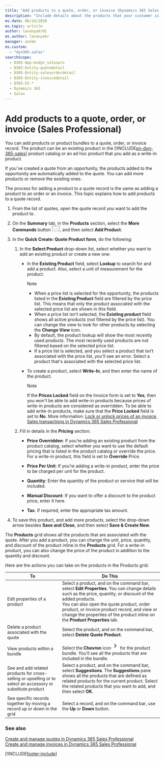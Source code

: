 ```yaml
---
title: "Add products to a quote, order, or invoice (Dynamics 365 Sales Professional) | MicrosoftDocs"
description: "Include details about the products that your customer is interested in purchasing in your quote, order, or invoice in Dynamics 365 Sales Professional."
ms.date: 06/24/2020
ms.topic: article
author: lavanyakr01
ms.author: lavanyakr
manager: annbe
ms.custom: 
  - "dyn365-sales"
searchScope: 
  - D365-App-msdyn_salespro
  - D365-Entity-quotedetail
  - D365-Entity-salesorderdetail
  - D365-Entity-invoicedetail
  - D365-UI-*
  - Dynamics 365
  - Sales
---
```


# Add products to a quote, order, or invoice (Sales Professional)

You can add products or product bundles to a quote, order, or invoice record. The product can be an existing product in the [!INCLUDE[pn-dyn-365-sales](../includes/pn-dyn-365-sales.md)] product catalog or an ad hoc product that you add as a write-in product. 

If you’ve created a quote from an opportunity, the products added to the opportunity are automatically added to the quote. You can add more products or remove the existing ones.

The process for adding a product to a quote record is the same as adding a product to an order or an invoice. This topic explains how to add products to a quote record.

1. From the list of quotes, open the quote record you want to add the product to. 

2. On the **Summary** tab, in the **Products** section, select the **More Commands** button ![More Commands button.](media/more-commands-button.png "More Commands button"), and then select **Add Product**.

3. In the **Quick Create: Quote Product form**, do the following: 

    1.	In the **Select Product** drop-down list, select whether you want to add an existing product or create a new one:

        - In the **Existing Product** field, select **Lookup** to search for and add a product. Also, select a unit of measurement for the product.

          > [!NOTE]
          > - When a price list is selected for the opportunity, the products listed in the **Existing Product** field are filtered by the price list. This means that only the product associated with the selected price list are shown in this field. 
          > - When a price list isn't selected, the **Existing product** field shows all active products (not filtered by the price list). You can change the view to look for other products by selecting the **Change View** icon. 
          > - By default, the product lookup will show the most recently used products. The most recently used products are not filtered based on the selected price list. 
          > - If a price list is selected, and you select a product that isn’t associated with the price list, you'll see an error. Select a product that's associated with the selected price list.

        - To create a product, select **Write-In**, and then enter the name of the product.
          > [!NOTE]
          > If the **Prices Locked** field on the Invoice form is set to **Yes**, then you won't be able to add write-in products because prices of write-in products are considered as overridden. To be able to add write-in products, make sure that the **Price Locked** field is set to **No**. More information: [Lock or unlock prices of an invoice](create-invoices.md#lock-or-unlock-prices-of-an-invoice), [Sales transactions in Dynamics 365 Sales Professional](understanding-sales-transactions-sales-professional.md)  

    2.	Fill in details in the **Pricing** section:

        - **Price Overridden**: If you’re adding an existing product from the product catalog, select whether you want to use the default pricing that is listed in the product catalog or override the price. For a write-in product, this field is set to **Override** Price. 

        - **Price Per Unit**: If you’re adding a write-in product, enter the price to be charged per unit for the product.

        - **Quantity**: Enter the quantity of the product or service that will be included. 

        - **Manual Discount**: If you want to offer a discount to the product price, enter it here. 

        - **Tax**. If required, enter the appropriate tax amount. 

4. To save this product, and add more products, select the drop-down arrow besides **Save and Close**, and then select **Save & Create New**.

The **Products** grid shows all the products that are associated with the quote. After you add a product, you can change the unit, price, quantity, and discount of the product inline in the **Products** grid. For a write-in product, you can also change the price of the product in addition to the quantity and discount. 

Here are the actions you can take on the products in the Products grid:

|To                                    |Do This                                                           |
|--------------------------------------|------------------------------------------------------------------|
|Edit properties of a product  |Select a product, and on the command bar, select **Edit Properties**. You can change details such as the price, quantity, or discount of the added products. <br/> You can also open the quote product, order product, or invoice product record, and view or change the properties of the product inline on the **Product Properties** tab. |
|Delete a product associated with the quote |Select the product, and on the command bar, select **Delete Quote Product**. |
|View products within a bundle | Select the **Chevron** icon ![Chevron icon.](../sales-enterprise/media/chevron-icon.png "Chevron icon") for the product bundle. You’ll see all the products that are included in the bundle. |
|See and add related products for cross-selling or upselling or to select an accessory or substitute product | Select a product, and on the command bar, select **Suggestions**. The **Suggestions** pane shows all the products that are defined as related products for the current product. Select the related products that you want to add, and then select **OK**. |
|See specific records together by moving a record up or down in the grid | Select a record, and on the command bar, use the **Up** or **Down** button. |


### See also  
 [Create and manage quotes in Dynamics 365 Sales Professional](create-quotes-sales-professional.md)  
 [Create and manage invoices in Dynamics 365 Sales Professional](create-invoices.md)  



[!INCLUDE[footer-include](../includes/footer-banner.md)]
